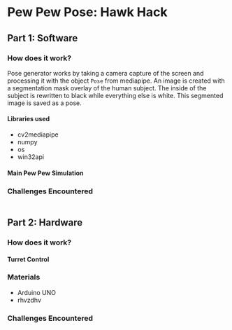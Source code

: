 # Pew Pew Pose: Hawk Hack <br>

## Part 1: Software 
### How does it work? <br>
Pose generator works by taking a camera capture of the screen and processing it with the object <code>Pose</code> from mediapipe. An image is created with a segmentation mask overlay of the human subject. The inside of the subject is rewritten to black while everything else is white. This segmented image is saved as a pose.
#### Libraries used
- cv2mediapipe
- numpy
- os
- win32api
#### Main Pew Pew Simulation <br>
### Challenges Encountered<br><br>


## Part 2: Hardware
### How does it work?
#### Turret Control
### Materials
- Arduino UNO
- rhvzdhv
### Challenges Encountered
